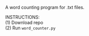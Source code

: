 A word counting program for .txt files.

INSTRUCTIONS:<br/>
(1) Download repo<br/>
(2) Run `word_counter.py`
